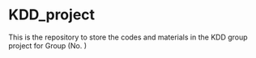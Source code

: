 # KDD_project
This is the repository to store the codes and materials in the KDD group project for Group (No. )
